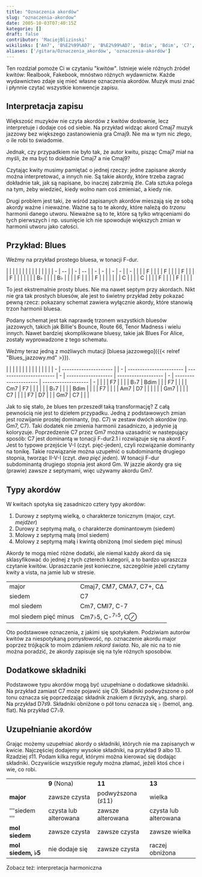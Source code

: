 ```yaml
---
title: "Oznaczenia akordów"
slug: "oznaczenia-akordow"
date: 2005-10-03T07:40:15Z
kategorie: []
draft: false
contributor: 'MaciejBlizinski'
wikilinks: ['Am7', 'B%E2%99%AD7', 'B%E2%99%AD7', 'Bdim', 'Bdim', 'C7', 'C7', 'C7', 'C7', 'C7%E2%99%AD9', 'C9', 'Cm7', 'Cm7', 'Cm7%E2%99%AD5', 'Cmaj7', 'Cmaj7', 'Cmaj7', 'Cmaj9', 'Cmaj9', 'D7', 'D7', 'D7%E2%99%AF9', 'F7', 'F7', 'F7', 'F7', 'F7', 'Gm7', 'Gm7', 'Gm7', 'blues_jazzowy', 'dwa_pi%C4%99%C4%87_jeden', 'interpretacja_harmoniczna']
aliases: ['/gitara/Oznaczenia_akordów', 'oznaczenia-akordów']
---
```

Ten rozdział pomoże Ci w czytaniu "kwitów". Istnieje wiele różnych
źródeł kwitów: Realbook, Fakebook, mnóstwo różnych wydawnictw. Każde
wydawnictwo zdaje się mieć własne oznaczenia akordów. Muzyk musi znać i
płynnie czytać wszystkie konwencje zapisu.

## Interpretacja zapisu

Większość muzyków nie czyta akordów z kwitów dosłownie, lecz
interpretuje i dodaje coś od siebie. Na przykład widząc akord
Cmaj7<!-- link nie odnosił się do niczego: 'Oznaczenia akordów' ('content/Oznaczenia_akordów.md') links to 'Cmaj7' ('content/Cmaj7.md') and that does not exist --> muzyk jazzowy bez większego zastanowienia gra
Cmaj9<!-- link nie odnosił się do niczego: 'Oznaczenia akordów' ('content/Oznaczenia_akordów.md') links to 'Cmaj9' ('content/Cmaj9.md') and that does not exist -->. Nie ma w tym nic złego, o ile robi to
świadomie.

Jednak, czy przypadkiem nie było tak, że autor kwitu, pisząc Cmaj7 miał
na myśli, że ma być to dokładnie Cmaj7<!-- link nie odnosił się do niczego: 'Oznaczenia akordów' ('content/Oznaczenia_akordów.md') links to 'Cmaj7' ('content/Cmaj7.md') and that does not exist --> a nie
Cmaj9<!-- link nie odnosił się do niczego: 'Oznaczenia akordów' ('content/Oznaczenia_akordów.md') links to 'Cmaj9' ('content/Cmaj9.md') and that does not exist -->?

Czytając kwity musimy pamiętać o jednej rzeczy: jedne zapisane akordy
można interpretować, a innych nie. Są takie akordy, które trzeba zagrać
dokładnie tak, jak są napisane, bo inaczej zabrzmią źle. Cała sztuka
polega na tym, żeby wiedzieć, kiedy wolno nam coś zmieniać, a kiedy nie.

Drugi problem jest taki, że wśród zapisanych akordów mieszają się ze
sobą akordy ważne i nieważne. Ważne są to te akordy, które należą do
*trzonu* harmonii danego utworu. Nieważne są to te, które są tylko
wtrąceniami do tych pierwszych i np. usunięcie ich nie spowoduje
większych zmian w harmonii utworu jako całości.

## Przykład: Blues

Weźmy na przykład prostego bluesa, w tonacji F-dur.

|   |    |  |   |    |  |   |   |  |   |   |  |   |
| - | -- |  | - | -- |  | - | - |  | - | - |  | - |
| | | F  |  | | | F  |  | | | F |  | | | F |  | | |
| | | B♭ |  | | | B♭ |  | | | F |  | | | F |  | | |
| | | C  |  | | | C  |  | | | F |  | | | F |  | | |

To jest ekstremalnie prosty blues. Nie ma nawet septym przy akordach.
Nikt nie gra tak prostych bluesów, ale jest to świetny przykład żeby
pokazać pewną rzecz: pokazany schemat zawiera wyłącznie akordy, które
stanowią trzon harmonii bluesa.

Podany schemat jest tak naprawdę trzonem wszystkich bluesów jazzowych,
takich jak Billie's Bounce, Route 66, Tenor Madness i wielu innych.
Nawet bardziej skomplikowane bluesy, takie jak Blues For Alice, zostały
wyprowadzone z tego schematu.

Weźmy teraz jedną z możliwych mutacji [bluesa
jazzowego]({{< relref "Blues_jazzowy.md" >}}).

|   |                       |  |   |                         |                         |   |                     |                     |   |                       |                     |   |
| - | --------------------- |  | - | ----------------------- | ----------------------- | - | ------------------- | ------------------- | - | --------------------- | ------------------- | - |
| | | F7<!-- link nie odnosił się do niczego: 'Oznaczenia akordów' ('content/Oznaczenia_akordów.md') links to 'F7' ('content/F7.md') and that does not exist -->   |  | | | B♭7<!-- link nie odnosił się do niczego: 'Oznaczenia akordów' ('content/Oznaczenia_akordów.md') links to 'B♭7' ('content/B♭7.md') and that does not exist -->   | Bdim<!-- link nie odnosił się do niczego: 'Oznaczenia akordów' ('content/Oznaczenia_akordów.md') links to 'Bdim' ('content/Bdim.md') and that does not exist --> | | | F7<!-- link nie odnosił się do niczego: 'Oznaczenia akordów' ('content/Oznaczenia_akordów.md') links to 'F7' ('content/F7.md') and that does not exist --> |                     | | | Cm7<!-- link nie odnosił się do niczego: 'Oznaczenia akordów' ('content/Oznaczenia_akordów.md') links to 'Cm7' ('content/Cm7.md') and that does not exist --> | F7<!-- link nie odnosił się do niczego: 'Oznaczenia akordów' ('content/Oznaczenia_akordów.md') links to 'F7' ('content/F7.md') and that does not exist --> | | |
| | | B♭7<!-- link nie odnosił się do niczego: 'Oznaczenia akordów' ('content/Oznaczenia_akordów.md') links to 'B♭7' ('content/B♭7.md') and that does not exist --> |  | | | Bdim<!-- link nie odnosił się do niczego: 'Oznaczenia akordów' ('content/Oznaczenia_akordów.md') links to 'Bdim' ('content/Bdim.md') and that does not exist --> |                         | | | F7<!-- link nie odnosił się do niczego: 'Oznaczenia akordów' ('content/Oznaczenia_akordów.md') links to 'F7' ('content/F7.md') and that does not exist --> |                     | | | Am7<!-- link nie odnosił się do niczego: 'Oznaczenia akordów' ('content/Oznaczenia_akordów.md') links to 'Am7' ('content/Am7.md') and that does not exist --> | D7<!-- link nie odnosił się do niczego: 'Oznaczenia akordów' ('content/Oznaczenia_akordów.md') links to 'D7' ('content/D7.md') and that does not exist --> | | |
| | | Gm7<!-- link nie odnosił się do niczego: 'Oznaczenia akordów' ('content/Oznaczenia_akordów.md') links to 'Gm7' ('content/Gm7.md') and that does not exist --> |  | | | C7<!-- link nie odnosił się do niczego: 'Oznaczenia akordów' ('content/Oznaczenia_akordów.md') links to 'C7' ('content/C7.md') and that does not exist -->     |                         | | | F7<!-- link nie odnosił się do niczego: 'Oznaczenia akordów' ('content/Oznaczenia_akordów.md') links to 'F7' ('content/F7.md') and that does not exist --> | D7<!-- link nie odnosił się do niczego: 'Oznaczenia akordów' ('content/Oznaczenia_akordów.md') links to 'D7' ('content/D7.md') and that does not exist --> | | | Gm7<!-- link nie odnosił się do niczego: 'Oznaczenia akordów' ('content/Oznaczenia_akordów.md') links to 'Gm7' ('content/Gm7.md') and that does not exist --> | C7<!-- link nie odnosił się do niczego: 'Oznaczenia akordów' ('content/Oznaczenia_akordów.md') links to 'C7' ('content/C7.md') and that does not exist --> | | |

Jak to się stało, że blues ten przeszedł taką transformację? Z całą
pewnością nie jest to dziełem przypadku. Jedną z podstawowych zmian jest
rozwijanie prostej dominanty, (np. C7) w zestaw dwóch akordów (np.
Gm7<!-- link nie odnosił się do niczego: 'Oznaczenia akordów' ('content/Oznaczenia_akordów.md') links to 'Gm7' ('content/Gm7.md') and that does not exist -->, C7<!-- link nie odnosił się do niczego: 'Oznaczenia akordów' ('content/Oznaczenia_akordów.md') links to 'C7' ('content/C7.md') and that does not exist -->). Taki dodatek nie zmienia
harmonii zasadniczo, a jedynie ją koloryzuje. Poprzedzenie C7 przez Gm7
można uzasadnić w nastepujący sposób: C7 jest dominantą w tonacji
F-dur2.1 i rozwiązuje się na akord F. Jest to typowe przejście V-I
(czyt. pięć-jeden), czyli rozwiązanie dominanty na tonikę. Takie
rozwiązanie można uzupełnić o subdominantę drugiego stopnia, tworząc
II-V-I (czyt. *dwa pięć jeden<!-- link nie odnosił się do niczego: 'content/dwa_pięć_jeden.md' wants to redirect to 'content/Dwa_pięć_jeden.md', but 'content/Dwa_pięć_jeden.md' will be deleted -->*). W tonacji
F-dur subdominantą drugiego stopnia jest akord Gm. W jazzie akordy gra
się (prawie) zawsze z septymami, więc używamy akordu Gm7.

## Typy akordów

W kwitach spotyka się zasadniczo cztery typy akordów:

1.  Durowy z septymą wielką, o charakterze tonicznym (major, czyt.
    *mejdżer*)
2.  Durowy z septymą małą, o charakterze dominantowym (siedem)
3.  Molowy z septymą małą (mol siedem)
4.  Molowy z septymą małą i kwintą obniżoną (mol siedem pięć minus)

Akordy te mogą mieć różne dodatki, ale niemal każdy akord da się
sklasyfikować do jednej z tych czterech kategorii, a to bardzo upraszcza
czytanie kwitów. Upraszczanie jest konieczne, szczególnie jeżeli czytamy
kwity a vista, na jamie lub w stresie.

|                       |                                                 |
| --------------------- | ----------------------------------------------- |
| major                 | Cmaj7<!-- link nie odnosił się do niczego: 'Oznaczenia akordów' ('content/Oznaczenia_akordów.md') links to 'Cmaj7' ('content/Cmaj7.md') and that does not exist -->, CM7, CMA7, C7+, CΔ   |
| siedem                | C7                                              |
| mol siedem            | Cm7<!-- link nie odnosił się do niczego: 'Oznaczenia akordów' ('content/Oznaczenia_akordów.md') links to 'Cm7' ('content/Cm7.md') and that does not exist -->, CMI7, C-7                |
| mol siedem pięć minus | Cm7♭5<!-- link nie odnosił się do niczego: 'Oznaczenia akordów' ('content/Oznaczenia_akordów.md') links to 'Cm7♭5' ('content/Cm7♭5.md') and that does not exist -->, C-<sup>7♭5</sup>, C⊘ |

Oto podstawowe oznaczenia, z jakimi się spotykałem. Podziwiam autorów
kwitów za niespotykaną pomysłowość, np. oznaczenie akordu major poprzez
trójkącik to moim zdaniem *rekord świata*. No, ale nic na to nie można
poradzić, że akordy zapisuje się na tyle różnych sposobów.

## Dodatkowe składniki

Podstawowe typu akordów mogą być uzupełniane o dodatkowe składniki. Na
przykład zamiast C7<!-- link nie odnosił się do niczego: 'Oznaczenia akordów' ('content/Oznaczenia_akordów.md') links to 'C7' ('content/C7.md') and that does not exist --> może pojawić się
C9<!-- link nie odnosił się do niczego: 'Oznaczenia akordów' ('content/Oznaczenia_akordów.md') links to 'C9' ('content/C9.md') and that does not exist -->. Składniki podwyższone o pół tonu oznacza się
poprzedzając składnik znakiem ♯ (krzyżyk, ang. sharp). Na przykład
D7♯9<!-- link nie odnosił się do niczego: 'Oznaczenia akordów' ('content/Oznaczenia_akordów.md') links to 'D7♯9' ('content/D7♯9.md') and that does not exist -->. Składniki obniżone o pół tonu oznacza się ♭
(bemol, ang. flat). Na przykład C7♭9<!-- link nie odnosił się do niczego: 'Oznaczenia akordów' ('content/Oznaczenia_akordów.md') links to 'C7♭9' ('content/C7♭9.md') and that does not exist -->.

## Uzupełnianie akordów

Grając możemy uzupełniać akordy o składniki, których nie ma zapisanych w
kwicie. Najczęściej dodajemy wysokie składniki, na przykład 9 albo 13.
Rzadziej ♯11. Podam kilka reguł, którymi można kierować się dodając
składniki. Oczywiście wszystkie reguły można złamać, jeżeli ktoś chce i
wie, co robi.

|                    |                       |                   |                       |
| ------------------ | --------------------- | ----------------- | --------------------- |
|                    | **9** (Nona)          | **11**            | **13**                |
| **major**          | zawsze czysta         | podwyższona (♯11) | wielka                |
| '''siedem '''      | czysta lub alterowana | zawsze alterowana | czysta lub alterowana |
| **mol siedem**     | zawsze czysta         | zawsze czysta     | zawsze wielka         |
| **mol siedem, ♭5** | nie dodaje się        | zawsze czysta     | raczej obniżona       |

Zobacz też: interpretacja
harmoniczna<!-- link nie odnosił się do niczego: 'Oznaczenia akordów' ('content/Oznaczenia_akordów.md') links to 'interpretacja_harmoniczna' ('content/interpretacja_harmoniczna.md') and that does not exist -->
